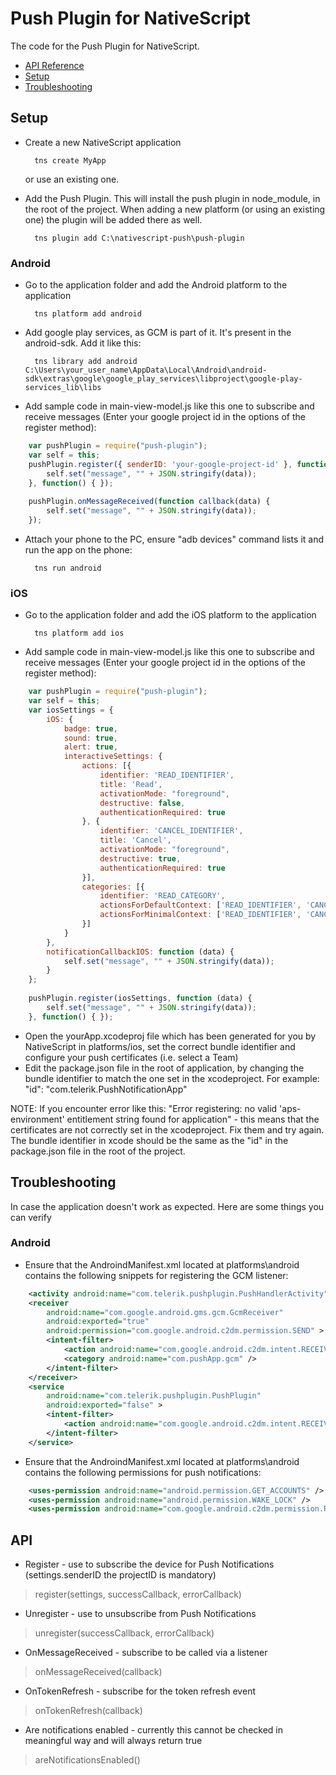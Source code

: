 # Push Plugin for NativeScript

The code for the Push Plugin for NativeScript.

- [API Reference](#api)
- [Setup](#setup)
- [Troubleshooting](#troubleshooting)

## Setup

- Create a new NativeScript application

		tns create MyApp

	or use an existing one.

- Add the Push Plugin. This will install the push plugin in node_module, in the root of the project. When adding a new platform (or using an existing one) the plugin will be added there as well.

		tns plugin add C:\nativescript-push\push-plugin

### Android

- Go to the application folder and add the Android platform to the application

		tns platform add android

- Add google play services, as GCM is part of it. It's present in the android-sdk. Add it like this:

		tns library add android C:\Users\your_user_name\AppData\Local\Android\android-sdk\extras\google\google_play_services\libproject\google-play-services_lib\libs


- Add sample code in main-view-model.js like this one to subscribe and receive messages (Enter your google project id in the options of the register method):

```javascript
	var pushPlugin = require("push-plugin");
	var self = this;
	pushPlugin.register({ senderID: 'your-google-project-id' }, function (data){
		self.set("message", "" + JSON.stringify(data));
	}, function() { });
	
	pushPlugin.onMessageReceived(function callback(data) {	
		self.set("message", "" + JSON.stringify(data));
	});
```

- Attach your phone to the PC, ensure "adb devices" command lists it and run the app on the phone:

		tns run android

### iOS

- Go to the application folder and add the iOS platform to the application

        tns platform add ios

- Add sample code in main-view-model.js like this one to subscribe and receive messages (Enter your google project id in the options of the register method):

```javascript
	var pushPlugin = require("push-plugin");
	var self = this;
	var iosSettings = {
		iOS: {
	    	badge: true,
	        sound: true,
	        alert: true,
	        interactiveSettings: {
	        	actions: [{
	            	identifier: 'READ_IDENTIFIER',
	                title: 'Read',
	                activationMode: "foreground",
	                destructive: false,
	                authenticationRequired: true
	           	}, {
	            	identifier: 'CANCEL_IDENTIFIER',
	                title: 'Cancel',
	                activationMode: "foreground",
	                destructive: true,
	                authenticationRequired: true
	            }],
	            categories: [{
					identifier: 'READ_CATEGORY',
	                actionsForDefaultContext: ['READ_IDENTIFIER', 'CANCEL_IDENTIFIER'],
	                actionsForMinimalContext: ['READ_IDENTIFIER', 'CANCEL_IDENTIFIER']
				}]
			}
		},
	    notificationCallbackIOS: function (data) {
	    	self.set("message", "" + JSON.stringify(data));
	    }
	};
	
	pushPlugin.register(iosSettings, function (data) {
		self.set("message", "" + JSON.stringify(data));
	}, function() { });
```
 
- Open the yourApp.xcodeproj file which has been generated for you by NativeScript in platforms/ios, set the correct bundle identifier and configure your push certificates (i.e. select a Team)
- Edit the package.json file in the root of application, by changing the bundle identifier to match the one set in the xcodeproject. For example:
        "id": "com.telerik.PushNotificationApp"

NOTE: If you encounter error like this: "Error registering: no valid 'aps-environment' entitlement string found for application" - this means that the certificates are not correctly set in the xcodeproject. Fix them and try again. The bundle identifier in xcode should be the same as the "id" in the package.json file in the root of the project.


## Troubleshooting

In case the application doesn't work as expected. Here are some things you can verify

### Android

- Ensure that the AndroindManifest.xml located at platforms\android contains the following snippets for registering the GCM listener:

```xml
	<activity android:name="com.telerik.pushplugin.PushHandlerActivity"/>
	<receiver
		android:name="com.google.android.gms.gcm.GcmReceiver"
	    android:exported="true"
	    android:permission="com.google.android.c2dm.permission.SEND" >
	    <intent-filter>
	    	<action android:name="com.google.android.c2dm.intent.RECEIVE" />
	        <category android:name="com.pushApp.gcm" />
	    </intent-filter>
	</receiver>
	<service
		android:name="com.telerik.pushplugin.PushPlugin"
	    android:exported="false" >
	    <intent-filter>
	    	<action android:name="com.google.android.c2dm.intent.RECEIVE" />
	    </intent-filter>
	</service>
```

- Ensure that the AndroindManifest.xml located at platforms\android contains the following permissions for push notifications:

```xml
	<uses-permission android:name="android.permission.GET_ACCOUNTS" />
	<uses-permission android:name="android.permission.WAKE_LOCK" />
	<uses-permission android:name="com.google.android.c2dm.permission.RECEIVE" />
```

## API

- Register - use to subscribe the device for Push Notifications (settings.senderID the projectID is mandatory)
> register(settings, successCallback, errorCallback)


- Unregister - use to unsubscribe from Push Notifications
> unregister(successCallback, errorCallback)


- OnMessageReceived - subscribe to be called via a listener
> onMessageReceived(callback)


- OnTokenRefresh - subscribe for the token refresh event
> onTokenRefresh(callback)


- Are notifications enabled - currently this cannot be checked in meaningful way and will always return true
> areNotificationsEnabled()
